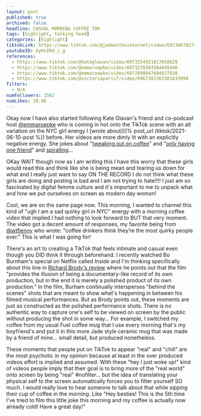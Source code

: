 ```yaml
---
layout: post
published: true
archived: false
headline: CASUAL MORNING COFFEE TOK
tags: [highlight, talking head]
categories: [highlight]
tiktokLink: https://www.tiktok.com/@jadeontheinternet/video/6973667027495980294
youtubeID: 6yHvIMd_i_g
references:
  - https://www.tiktok.com/@kateglavan/video/6973254921017658629
  - https://www.tiktok.com/@emmaroepke/video/6973278363364445446
  - https://www.tiktok.com/@emmaroepke/video/6972898047604837638
  - https://www.tiktok.com/@victoriaparisf/video/6967387262501833990
filters:
  - N/A
numFollowers: 1562
numLikes: 20.9K
---
```


Okay now I have also started following Kate Glavan's friend and co-podcast host [@emmaroepke](https://www.tiktok.com/@emmaroepke?) who is coming in hot onto the TikTok scene with an alt variation on the NYC girl energy I [wrote about]({% post_url /tiktok/2021-06-10-post %}) before. Her videos are more dimly lit with an explicitly negative energy. She jokes about "[tweaking out on coffee](https://www.tiktok.com/@emmaroepke/video/6973278363364445446)" and "[only having one friend](https://www.tiktok.com/@emmaroepke/video/6971590689582861573)" and [spiralling](https://www.tiktok.com/@emmaroepke/video/6973630341445586182)... 

OKay WAIT though now as I am writing this I have this worry that these girls would read this and think like she is being mean and tearing us down for what and I really just want to say ON THE RECORD I do not think what these girls are doing and posting is bad and I am not trying to hate!!!! I just am so fascinated by digital femme culture and it's important to me to unpack what and how we put ourselves on screen as modern day womxn! 

Cool, we are on the same page now. This morning, I wanted to channel this kind of "ugh I am a sad quirky girl in NYC" energy with a morning coffee video that implied I had nothing to look forward to BUT that very moment. The video got a decent amount of responses, my favorite being from [@wtfjenny](https://www.tiktok.com/@wtfjenny?) who wrote: "coffee drinkers think they’re the most quirky people ever." This is what I was going for! 

There's an art to creating a TikTok that feels intimate and casual even though you DID think it through beforehand. I recently watched Bo Burnham's special on Netflix called *Inside* and I'm thinking specifically about this line in [Richard Brody's review](https://www.newyorker.com/culture/the-front-row/bo-burnham-and-the-possibilities-of-the-cinematic-selfie) where he points out that the film "provides the illusion of being a documentary-like record of its own production, but in the end it is merely a polished product of its own production." In the film, Burham continually intersperses "behind the scenes" shots that are meant to show what's happening in between his filmed musical performances. But as Brody points out, these moments are just as constructed as the polished performance shots. There is no authentic way to capture one's self to be viewed on screen by the public without producing the shot in some way... For example, I switched my coffee from my usual Fuel coffee mug that I use every morning that's my boyfriend's and put it in this more Jade style ceramic mug that was made by a friend of mine... small detail, but produced nonetheless. 

These moments that people put on TikTok to appear "real" and "chill" are the most psychotic in my opinion because at least in the over produced videos effort is implied and assumed. With these "hey I just woke up!" kind of videos people imply that their goal is to bring more of the "real world" onto screen by being "real" #nofilter... but the idea of translating your physical self to the screen automatically forces you to filter yourself SO much. I would really love to hear someone to talk about that while sipping their cup of coffee in the morning. Like "Hey besties! This is the 5th time I've tried to film this little joke this morning and my coffee is actually now already cold! Have a great day!"



